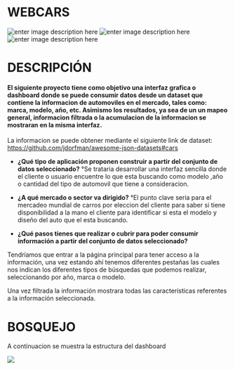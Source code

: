# WEBCARS

![enter image description here](https://lh3.googleusercontent.com/-xqe84wdbv30/WSef4zusLXI/AAAAAAAAPks/OCfwqy5u2A4pE4v2cejFWeYkb0yfrDOrgCLcB/s0/cars.jpg "cars.jpg")
![enter image description here](https://lh3.googleusercontent.com/-fKj0OGtx-ks/WQqgothq-_I/AAAAAAAAPj8/zCGdjTszbGEhttpV6O2Xol0C8RZdut--wCLcB/s0/descarga.png "descarga.png")
![enter image description here](https://lh3.googleusercontent.com/EmVEZ0Q53NvmNPNeVhpeBoa3My7eMBV1LPd7usQ1bOIg6z0bUSK2fZeTym7wje0anyobxKU-=s250 "cars2.jpg")



# DESCRIPCIÓN

#### El siguiente proyecto tiene como objetivo una interfaz grafica o dashboard donde se puede consumir datos desde un dataset que contiene la informacion de automoviles en el mercado, tales como: marca, modelo, año, etc. Asimismo los resultados, ya sea de un un mapeo general, informacion filtrada  o la acumulacion de la informacion se mostraran en la misma interfaz.

La informacion se puede obtener mediante el siguiente link de dataset: https://github.com/jdorfman/awesome-json-datasets#cars

* **¿Qué tipo de aplicación proponen construir a partir del conjunto de datos seleccionado?**
°Se trataria desarrollar una interfaz sencilla donde el cliente o usuario encuentre lo que esta buscando como modelo ,año o cantidad del tipo de automovil que tiene a consideracion.

* **¿A qué mercado o sector va dirigido?**
°El punto clave seria para el mercadeo mundial de carros por eleccion del cliente para saber si tiene disponibilidad a la mano el cliente para identificar si esta el modelo y diseño del auto que el esta buscando.

* **¿Qué pasos tienes que realizar o cubrir para poder consumir información a partir del conjunto de datos seleccionado?**

Tendríamos que entrar a la página principal para tener acceso a la información, una vez estando ahí tenemos diferentes pestañas las cuales nos indican los diferentes tipos de búsquedas que podemos realizar, seleccionando por año, marca o modelo.

Una vez filtrada la información mostrara todas las características referentes a la información seleccionada.



# BOSQUEJO  
A continuacion se muestra la estructura del dashboard

![](https://github.com/simmarin/webcars/blob/master/dashboard-bosquejo.png)


